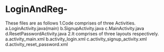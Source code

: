 # LoginAndReg-

These files are as follows
1.Code comprises of three Activities.
  a.LoginActivity.java(main)
	b.SignupActivity.java
	c.MainActivity.java
  d.ResetPasswordActivity.java
2.It comprises of three layouts respectively.
	a.activity_main.xml
	b.activity_login.xml
	c.activity_signup_activity.xml
  d.activity_reset_password.xml
